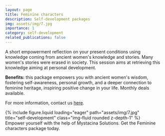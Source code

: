 ```yaml
---
layout: page
title: Feminine characters
description: Self-development packages
img: assets/img/7.jpg
importance: 1
category: self-development
related_publications: false
---
```




A short empowerment reflection on your present conditions using knowledge coming from ancient women's knowledge and stories. Many women's stories were erased in society. This session aims at retrieving this knowledge aiming at personal development.

**Benefits:** this package empowers you with ancient women's wisdom, fostering self-awareness, personal growth, and a deeper connection to feminine heritage, inspiring positive change in your life. Monthly deals available.

For more information, contact us [here](mailto:renatamuy@gmail.com).

<div class="row justify-content-center">
    <div class="col-sm mt-3 mt-md-0">
        {% include figure.liquid loading="eager" path="assets/img/7.jpg" title="self-development" class="img-fluid rounded z-depth-1" %}
    </div>
</div>
<div class="caption text-center">
    Empower yourself with the help of Mystacina Solutions. Get the Feminine characters package today.
</div>

<!--- Emojis: 
https://gist.github.com/rxaviers/7360908 --->
  